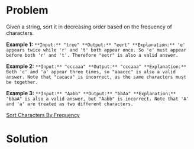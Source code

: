 
# Problem

Given a string, sort it in decreasing order based on the frequency of
characters.

**Example 1:**
    ```
    **Input:**
    "tree"
    **Output:**
    "eert"
    **Explanation:**
    'e' appears twice while 'r' and 't' both appear once.
    So 'e' must appear before both 'r' and 't'. Therefore "eetr" is also a valid answer.
    ```

**Example 2:**
    ```
    **Input:**
    "cccaaa"
    **Output:**
    "cccaaa"
    **Explanation:**
    Both 'c' and 'a' appear three times, so "aaaccc" is also a valid answer.
    Note that "cacaca" is incorrect, as the same characters must be together.
    ```

**Example 3:**
    ```
    **Input:**
    "Aabb"
    **Output:**
    "bbAa"
    **Explanation:**
    "bbaA" is also a valid answer, but "Aabb" is incorrect.
    Note that 'A' and 'a' are treated as two different characters.
    ```



[Sort Characters By Frequency](https://leetcode.com/problems/sort-characters-by-frequency)

# Solution



